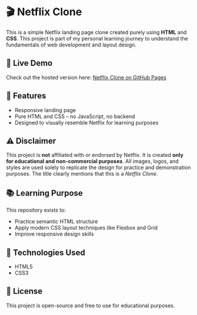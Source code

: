 <h1>🎬 Netflix Clone</h1>

  <p>This is a simple Netflix landing page clone created purely using <strong>HTML</strong> and <strong>CSS</strong>. This project is part of my personal learning journey to understand the fundamentals of web development and layout design.</p>

  <h2>🔗 Live Demo</h2>
  <p>Check out the hosted version here: <a href="https://amankrm-dev.github.io/NClone/" target="_blank">Netflix Clone on GitHub Pages</a></p>

  <h2>📂 Features</h2>
  <ul>
    <li>Responsive landing page</li>
    <li>Pure HTML and CSS – no JavaScript, no backend</li>
    <li>Designed to visually resemble Netflix for learning purposes</li>
  </ul>

  <h2>⚠️ Disclaimer</h2>
  <p>This project is <strong>not</strong> affiliated with or endorsed by Netflix. It is created <strong>only for educational and non-commercial purposes</strong>. All images, logos, and styles are used solely to replicate the design for practice and demonstration purposes. The title clearly mentions that this is a <em>Netflix Clone</em>.</p>

  <h2>📚 Learning Purpose</h2>
  <p>This repository exists to:</p>
  <ul>
    <li>Practice semantic HTML structure</li>
    <li>Apply modern CSS layout techniques like Flexbox and Grid</li>
    <li>Improve responsive design skills</li>
  </ul>

  <h2>📁 Technologies Used</h2>
  <ul>
    <li>HTML5</li>
    <li>CSS3</li>
  </ul>

  <h2>📄 License</h2>
  <p>This project is open-source and free to use for educational purposes.</p>

